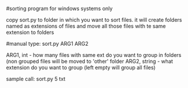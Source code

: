 #sorting program for windows systems only

copy sort.py to folder in which you want to sort files. 
it will create folders named as extensions of files and move all those files with te same extension to folders

#manual
type: sort.py ARG1 ARG2

ARG1, int - how many files with same ext do you want to group in folders (non grouped files will be moved to 'other' folder
ARG2, string - what extension do you want to group (left empty will group all files)

sample call:
sort.py 5 txt
